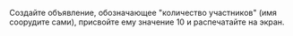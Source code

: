 Создайте объявление, обозначающее "количество участников" (имя соорудите сами), присвойте ему значение 10 и распечатайте на экран.
